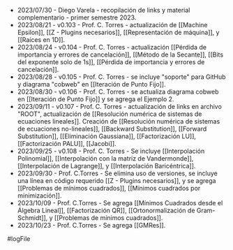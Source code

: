 - 2023/07/30 - Diego Varela - recopilación de links y material complementario - primer semestre 2023.
- 2023/08/21 - v0.103 - Prof. C. Torres - actualización de [[Machine Epsilon]], [[Z - Plugins necesarios]], [[Representación de máquina]], y [[Raíces en 1D]].
- 2023/08/24 - v0.104 - Prof. C. Torres - actualización [[Pérdida de importancia y errores de cancelación]], [[Método de la Secante]], [[Bits del exponente solo de 1s]], [[Pérdida de importancia y errores de cancelación]].
- 2023/08/28 - v0.105 - Prof. C. Torres - se incluye "soporte" para GitHub y diagrama "cobweb" en [[Iteración de Punto Fijo]].
- 2023/08/30 - v0.106 - Prof. C. Torres - se actualiza diagrama cobweb en [[Iteración de Punto Fijo]] y se agrega el Ejemplo 2.
- 2023/09/11 - v0.107 - Prof. C. Torres - actualización de links en archivo "ROOT", actualización de [[Resolución numérica de sistemas de ecuaciones lineales]]. Creación de [[Resolución numérica de sistemas de ecuaciones no-lineales]], [[Backward Substitution]], [[Forward Substitution]], [[Eliminación Gaussiana]], [[Factorización LU]], [[Factorización PALU]], [[Jacobi]].
- 2023/09/25 - v0.108 - Prof. C. Torres - Se incluye [[Interpolación Polinomial]], [[Interpolación con la matriz de Vandermonde]], [[Interpolación de Lagrange]], y [[Interpolación Baricéntrica]].
- 2023/09/30 - Prof. C.Torres - Se elimina uso de versiones, se incluye una línea en código requerido [[Z - Plugins necesarios]], y se agrega [[Problemas de mínimos cuadrados]], [[Mínimos cuadrados por minimización]].
- 2023/10/09 - Prof. C.Torres - Se agrega [[Mínimos Cuadrados desde el Álgebra Lineal]], [[Factorización QR]], [[Ortonormalización de Gram-Schmidt]], y [[Problemas de mínimos cuadrados]].
- 2023/10/23 - Prof. C.Torres - Se agrega [[GMRes]].

#logFile